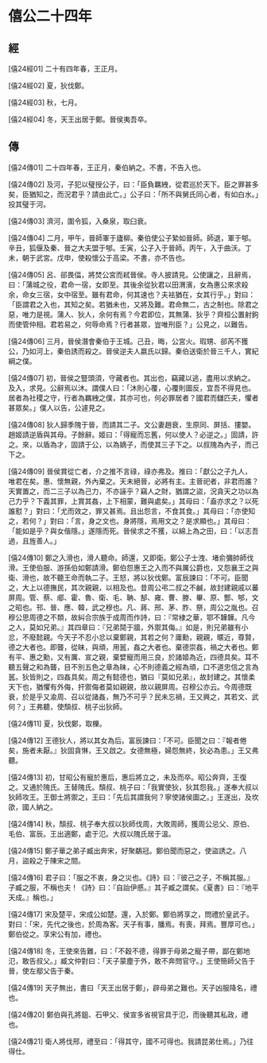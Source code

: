 # 僖公二十四年

## 經 <a name="05Xi24Jing"></a>

<a name="05Xi24Jing01">[僖24經01]</a> 二十有四年春，王正月。

<a name="05Xi24Jing02">[僖24經02]</a> 夏，狄伐鄭。

<a name="05Xi24Jing03">[僖24經03]</a> 秋，七月。

<a name="05Xi24Jing04">[僖24經04]</a> 冬，天王出居于鄭。晉侯夷吾卒。

## 傳 <a name="05Xi24Zhuan"></a>

<a name="05Xi24Zhuan01">[僖24傳01]</a> 二十四年春，王正月，秦伯納之。不書，不告入也。

<a name="05Xi24Zhuan02">[僖24傳02]</a> 及河，子犯以璧授公子，曰：「臣負羈絏，從君巡於天下。臣之罪甚多矣，臣猶知之，而況君乎？請由此亡。」公子曰：「所不與舅氏同心者，有如白水。」投其璧于河。

<a name="05Xi24Zhuan03">[僖24傳03]</a> 濟河，圍令狐，入桑泉，取臼衰。

<a name="05Xi24Zhuan04">[僖24傳04]</a> 二月，甲午，晉師軍于廬柳。秦伯使公子縶如晉師。師退，軍于郇。辛丑，狐偃及秦、晉之大夫盟于郇。壬寅，公子入于晉師。丙午，入于曲沃。丁未，朝于武宮。戊申，使殺懷公于高梁。不書，亦不告也。

<a name="05Xi24Zhuan05">[僖24傳05]</a> 呂、郤畏偪，將焚公宮而弒晉侯。寺人披請見。公使讓之，且辭焉，曰：「蒲城之役，君命一宿，女即至。其後余從狄君以田渭濱，女為惠公來求殺余，命女三宿，女中宿至。雖有君命，何其速也？夫袪猶在，女其行乎。」對曰：「臣謂君之入也，其知之矣。若猶未也，又將及難。君命無二，古之制也。除君之惡，唯力是視。蒲人、狄人，余何有焉？今君即位，其無蒲、狄乎？齊桓公置射鉤而使管仲相。君若易之，何辱命焉？行者甚眾，豈唯刑臣？」公見之，以難告。

<a name="05Xi24Zhuan06">[僖24傳06]</a> 三月，晉侯潛會秦伯于王城。己丑，晦，公宮火。瑕甥、郤芮不獲公，乃如河上，秦伯誘而殺之。晉侯逆夫人嬴氏以歸。秦伯送衛於晉三千人，實紀綱之僕。

<a name="05Xi24Zhuan07">[僖24傳07]</a> 初，晉侯之豎頭須，守藏者也。其出也，竊藏以逃，盡用以求納之。及入，求見。公辭焉以沐。謂僕人曰：「沐則心覆，心覆則圖反，宜吾不得見也。居者為社稷之守，行者為羈絏之僕，其亦可也，何必罪居者？國君而讎匹夫，懼者甚眾矣。」僕人以告，公遽見之。

<a name="05Xi24Zhuan08">[僖24傳08]</a> 狄人歸季隗于晉，而請其二子。文公妻趙衰，生原同、屏括、摟嬰。趙姬請逆盾與其母。子餘辭。姬曰：「得寵而忘舊，何以使人？必逆之。」固請，許之。來，以盾為才，固請于公，以為嫡子，而使其三子下之。以叔隗為內子，而己下之。

<a name="05Xi24Zhuan09">[僖24傳09]</a> 晉侯賞從亡者，介之推不言祿，祿亦弗及。推曰：「獻公之子九人，唯君在矣。惠、懷無親，外內棄之。天未絕晉，必將有主。主晉祀者，非君而誰？天實置之，而二三子以為己力，不亦誣乎？竊人之財，猶謂之盜，況貪天之功以為己力乎？下義其罪，上賞其姦，上下相蒙，難與處矣。」其母曰：「盍亦求之？以死誰懟？」對曰：「尤而效之，罪又甚焉。且出怨言，不食其食。」其母曰：「亦使知之，若何？」對曰：「言，身之文也。身將隱，焉用文之？是求顯也。」其母曰：「能如是乎？與女偕隱。」遂隱而死。晉侯求之不獲，以綿上為之田，曰：「以志吾過，且旌善人。」

<a name="05Xi24Zhuan10">[僖24傳10]</a> 鄭之入滑也，滑人聽命。師還，又即衛。鄭公子士洩、堵俞彌帥師伐滑。王使伯服、游孫伯如鄭請滑。鄭伯怨惠王之入而不與厲公爵也，又怨襄王之與衛、滑也，故不聽王命而執二子。王怒，將以狄伐鄭。富辰諫曰：「不可。臣聞之，大上以德撫民，其次親親，以相及也。昔周公弔二叔之不鹹，故封建親戚以蕃屏周。管、蔡、郕、霍、魯、衛、毛、聃、郜、雍、曹、滕、畢、原、酆、郇，文之昭也。邗、晉、應、韓，武之穆也。凡、蔣、邢、茅、胙、祭，周公之胤也。召穆公思周德之不類，故糾合宗族于成周而作詩，曰：『常棣之華，鄂不韡韡。凡今之人，莫如兄弟。』其四章曰：『兄弟鬩于牆，外禦其侮。』如是，則兄弟雖有小忿，不廢懿親。今天子不忍小忿以棄鄭親，其若之何？庸勳，親親，暱近，尊賢，德之大者也。即聾，從昧，與頑，用嚚，姦之大者也。棄德崇姦，禍之大者也。鄭有平、惠之勳，又有厲、宣之親，棄嬖寵而用三良，於諸姬為近，四德具矣。耳不聽五聲之和為聾，目不別五色之章為昧，心不則德義之經為頑，口不道忠信之言為嚚。狄皆則之，四姦具矣。周之有懿德也，猶曰『莫如兄弟』，故封建之。其懷柔天下也，猶懼有外侮，扞禦侮者莫如親親，故以親屏周。召穆公亦云。今周德既衰，於是乎又渝周、召以從諸姦，無乃不可乎？民未忘禍，王又興之，其若文、武何？」王弗聽，使頹叔、桃子出狄師。

<a name="05Xi24Zhuan11">[僖24傳11]</a> 夏，狄伐鄭，取櫟。

<a name="05Xi24Zhuan12">[僖24傳12]</a> 王德狄人，將以其女為后。富辰諫曰：「不可。臣聞之曰：『報者倦矣，施者未厭。』狄固貪惏，王又啟之。女德無極，婦怨無終，狄必為患。」王又弗聽。

<a name="05Xi24Zhuan13">[僖24傳13]</a> 初，甘昭公有寵於惠后，惠后將立之，未及而卒。昭公奔齊，王復之。又通於隗氏。王替隗氏。頹叔、桃子曰：「我實使狄，狄其怨我。」遂奉大叔以狄師攻王。王御士將禦之，王曰：「先后其謂我何？寧使諸侯圖之。」王遂出，及坎欿，國人納之。

<a name="05Xi24Zhuan14">[僖24傳14]</a> 秋，頹叔、桃子奉大叔以狄師伐周，大敗周師，獲周公忌父、原伯、毛伯、富辰。王出適鄭，處于氾。大叔以隗氏居于溫。

<a name="05Xi24Zhuan15">[僖24傳15]</a> 鄭子華之弟子臧出奔宋，好聚鷸冠。鄭伯聞而惡之，使盜誘之。八月，盜殺之于陳宋之間。

<a name="05Xi24Zhuan16">[僖24傳16]</a> 君子曰：「服之不衷，身之災也。《詩》曰：『彼己之子，不稱其服。』子臧之服，不稱也夫！《詩》曰：『自詒伊慼。』其子臧之謂矣。《夏書》曰：『地平天成。』稱也。」

<a name="05Xi24Zhuan17">[僖24傳17]</a> 宋及楚平，宋成公如楚。還，入於鄭。鄭伯將享之，問禮於皇武子。對曰：「宋，先代之後也，於周為客。天子有事，膰焉。有喪，拜焉。豐厚可也。」鄭伯從之。享宋公有加，禮也。

<a name="05Xi24Zhuan18">[僖24傳18]</a> 冬，王使來告難，曰：「不穀不德，得罪于母弟之寵子帶，鄙在鄭地氾，敢告叔父。」臧文仲對曰：「天子蒙塵于外，敢不奔問官守。」王使簡師父告于晉，使左鄢父告于秦。

<a name="05Xi24Zhuan19">[僖24傳19]</a> 天子無出，書曰「天王出居于鄭」，辟母弟之難也。天子凶服降名，禮也。

<a name="05Xi24Zhuan20">[僖24傳20]</a> 鄭伯與孔將鉏、石甲父、侯宣多省視官具于氾，而後聽其私政，禮也。

<a name="05Xi24Zhuan21">[僖24傳21]</a> 衛人將伐邢，禮至曰：「得其守，國不可得也。我請昆弟仕焉。」乃往得仕。

